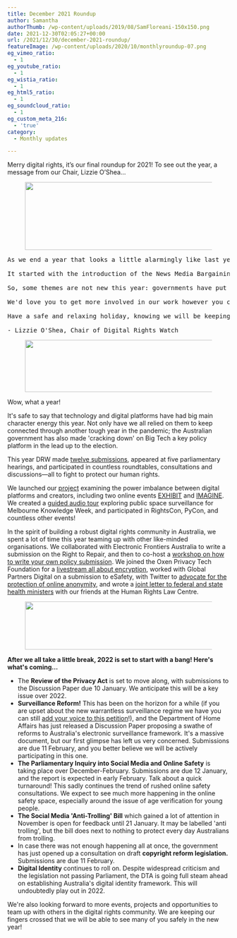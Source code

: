 ```yaml
---
title: December 2021 Roundup
author: Samantha
authorThumb: /wp-content/uploads/2019/08/SamFloreani-150x150.png
date: 2021-12-30T02:05:27+00:00
url: /2021/12/30/december-2021-roundup/
featureImage: /wp-content/uploads/2020/10/monthlyroundup-07.png
eg_vimeo_ratio:
  - 1
eg_youtube_ratio:
  - 1
eg_wistia_ratio:
  - 1
eg_html5_ratio:
  - 1
eg_soundcloud_ratio:
  - 1
eg_custom_meta_216:
  - 'true'
category:
  - Monthly updates

---
```

Merry digital rights, it&#8217;s our final roundup for 2021! To see out the year, a message from our Chair, Lizzie O&#8217;Shea…

<div class="wp-block-image">
  <figure class="aligncenter size-large"><img loading="lazy" decoding="async" width="1024" height="154" src="/wp-content/uploads/2022/01/TLDR-1000-x-150-mm-2-1024x154.png" alt="" class="wp-image-8198" srcset="/wp-content/uploads/2022/01/TLDR-1000-x-150-mm-2-1024x154.png 1024w, /wp-content/uploads/2022/01/TLDR-1000-x-150-mm-2-300x45.png 300w, /wp-content/uploads/2022/01/TLDR-1000-x-150-mm-2-768x115.png 768w, /wp-content/uploads/2022/01/TLDR-1000-x-150-mm-2-1536x230.png 1536w, /wp-content/uploads/2022/01/TLDR-1000-x-150-mm-2-2048x307.png 2048w" sizes="(max-width: 1024px) 100vw, 1024px" /></figure>
</div>

<pre class="wp-block-verse">As we end a year that looks a little alarmingly like last year, Digital Rights Watch has been characteristically busy!

It started with the introduction of the News Media Bargaining Code, and the Facebook news ban (remember that?)—where it became clear that ceding control of online spaces to mega corporations has very serious consequences. We've seen a suite of new surveillance powers, indeed some of the most aggressive to date, with the Identify and Disrupt Act facilitating mass warrantless surveillance and state sponsored hacking. For us, the overly broad Online Safety Act was a worry, and it's troubling to think that safety might be the new word for censorship. A long-overdue review of the Privacy Act has also been in the mix, and now we add to that a push to regulate social media and dispense with anonymity under the badly named 'anti-trolling' bill. With a looming election, the Coalition government wants to look busy in this space (perhaps to avoid discussion of a federal corruption body?) and in our experience that usually results in rushed and bad policy.

So, some themes are not new this year: governments have put their interests ahead of our right to digital security and companies continue to prioritise their business model over our democracy and well being. But every year I feel better about the state of our digital rights, because every year, I see our movement growing in number. It's clear that discussions about digital rights are more diverse than ever, and we've been proud to facilitate some of those through our own events and projects.

We'd love you to get more involved in our work however you can - whether that's supporting our campaigns, sharing our content, giving us feedback or becoming a regular donor. We can't promise that we can stop all the silly and bad things done by governments and companies, but we can continue to build a community of thinkers and activists who are strong enough to take them on.

Have a safe and relaxing holiday, knowing we will be keeping an eye on your digital rights.

- Lizzie O'Shea, Chair of Digital Rights Watch
</pre>

<div class="wp-block-image">
  <figure class="aligncenter size-large is-resized"><img loading="lazy" decoding="async" src="/wp-content/uploads/2022/01/1-1024x154.png" alt="" class="wp-image-8200" width="784" height="118" srcset="/wp-content/uploads/2022/01/1-1024x154.png 1024w, /wp-content/uploads/2022/01/1-300x45.png 300w, /wp-content/uploads/2022/01/1-768x115.png 768w, /wp-content/uploads/2022/01/1-1536x230.png 1536w, /wp-content/uploads/2022/01/1-2048x307.png 2048w" sizes="(max-width: 784px) 100vw, 784px" /></figure>
</div>

Wow, what a year!

It's safe to say that technology and digital platforms have had big main character energy this year. Not only have we all relied on them to keep connected through another tough year in the pandemic; the Australian government has also made 'cracking down' on Big Tech a key policy platform in the lead up to the election.

This year DRW made <a href="https://u1584542.ct.sendgrid.net/ss/c/CMxF4nARlf6wAFa1PSfv0mmZ9RIuK0LyVv5J0Wo3jtL-AgTI0do6sunqZd8y-MTXlvEYoTxvhmo3GZauduj9nm_BQD6VKGBiuZ03LnXWcWkYYUd5wTJEDydxgO2odPwTQXxbtA-fY8QNaOUB6XP8AlS5RoA3TUk0oZ2nqnTh5emMn07SXyk7lVrUFxV3DaIH7DpaJzbn7GCKT3MGQ91MTFlVNqO-lagLaxsb_qZQsuLlP-ZZv5F0jtrNgYekWdPMPDDTakSkUSNwkQUNiq4o0Hu5QoIPWQ7zMmHuwE85zEjvOTYU2wwdneQOtHZa_kXGAWiK3VTzWWiZ37kc0sY8cSAX8GqvzCsw7KLOH9IvNiDcfZP58_jYm4kWFK4MYza14oXk_YmON5-CvIB_ipW7_A/3i2/zElY_qrrQnucBWUIBYBtkw/h0/ZNrwB-eHdVKQRmdTpEelkE0tHi9bxi7sBab5YaQnxpU" rel="noreferrer noopener" target="_blank">twelve submissions</a>, appeared at five parliamentary hearings, and participated in countless roundtables, consultations and discussions—all to fight to protect our human rights.

We launched our <a href="https://u1584542.ct.sendgrid.net/ss/c/CMxF4nARlf6wAFa1PSfv0mmZ9RIuK0LyVv5J0Wo3jtLpq9NXpU4Up6Pdd5bDYjWyGIbJGB9pfjiguLhdejrgsxFNhquLo-qDVbgHw1dPA15oUrJv0Zz4Na5nMmrF8OImSC3qsKj11VcHbdzyTJZlu-foLfVgKyDyv0xjg2Pxj72APxuKjVc5iUcHj_a1hGp46yL-qBYenNi7g347khnk8Cgzb4hgHmH26tpiGWw_YF0wGhhlRAAVjqxXJPQ3eNG_2HylSusjdY8xQVAmHe_OQB8aFN0N7qJcJRECiMVsqQcfmxKprwDd2q1NGJlJ6OG9gFucse8fejoBXVNhH7XU04bSSSrzl8zwSfa8DcLijbKnyPWPdCMR2ey-1P6OuT2mB4luN-RA1YhFRuKIusRQNA/3i2/zElY_qrrQnucBWUIBYBtkw/h1/kIoy5rjvfzss7dbyPfd2EVU2ec1F9OaRSf3EIivSPaQ" rel="noreferrer noopener" target="_blank">project</a> examining the power imbalance between digital platforms and creators, including two online events <a href="https://u1584542.ct.sendgrid.net/ss/c/CMxF4nARlf6wAFa1PSfv0mmZ9RIuK0LyVv5J0Wo3jtLg-HrXGeKzsRQ8MQlevRbDiuzqgkGQ2KfHocw730IE9pXgKB9fmUlP4gQ2iBz5fXJPOjNSxJseiq1o5T4OLqZuqbL38D6vCL2D0zR5_9BZNnMgQA-sSlizZ1ya24G_vTyq_GT3k7GII8KhOmTBjejtrlvcFMZpD9GPggzR0JP1oxUtV4S5r5I2s2kM4EmNoOrvF29_0NfAa5_NkWmTtURPjkWoAEfF-Av1G-pzRRf0sTkQOUy12JGtWxMbcpaLuSSsbvFm83dFDmhlyaX9W-ge5s3rYPbNjj8XqgPmhN7Ao0xEDhuU4Too3glcP2SfQWvca4WH5c3tyf_3cQkTisF870OFldu1_8gKkZT8YDtD4g/3i2/zElY_qrrQnucBWUIBYBtkw/h2/xgsf1Wjdeu-iTjFYI5jIhzbu4epuljCAvbYwLaW-Qds" rel="noreferrer noopener" target="_blank">EXHIBIT</a> and <a href="https://u1584542.ct.sendgrid.net/ss/c/CMxF4nARlf6wAFa1PSfv0mmZ9RIuK0LyVv5J0Wo3jtI5ZEh3mY6GTWM-pZE8svpZhElJjsOaFZdOMIrT61z1qb9QzM8FdnCuXVAmJWGeh5KrN-qfBgTZaPjylivnc2j6zkuVeY5OVBKJ16ZGiuu5OZV1HBBJp5lBKjGHdrCb_ERSzNgYxwzGcUWh7hHS5K5VGznNVfkh20P_e0TUO7cWGitY0X5O7_Ur6_V2d2rjU_vEClpwELY-c60KuZagKUduf2Jynipboh_AB0nC8EbcgITcgKitqi1455sIWPkgYrZrPUGTvESB-UKy18NymwIkORrHgm1Jl70OBKfYgOpdviI70fB_AUQRPcm47fmGGoBkGup7qXrSfu1ENHET4UYqJi9oyuLsKTdhzMbsPWOQig/3i2/zElY_qrrQnucBWUIBYBtkw/h3/0Aw_xoGI80mmcQPcTPSgWRMba4J12D4yHT2I78ZJ8dM" rel="noreferrer noopener" target="_blank">IMAGINE</a>. We created a <a href="https://u1584542.ct.sendgrid.net/ss/c/CMxF4nARlf6wAFa1PSfv0mmZ9RIuK0LyVv5J0Wo3jtKupaUP7fEDiszgkV52AIiPv04wvw8lbzYECjqB0ogz0Tnxw-B9wXHQ2zoSbIArQZAdLBa7thn6F8oZkBOyZSxw4k6Pg5cKzXCpqDrxcNWyJKBztmKBmZHRsnjvpScaqr2DbAZeR0hvCHNzerLzOrFpevSfp9-LBVAS0e8x3V59mJ0PqS8hdwZ6vd0vTQVLMxOhtx1pF_qO7VhbMpEtmBhPyi8qU3hGL-oLlt3W3xjrU9nu4fonJc0MKSt5nm22YRuKKSWqiPX3n--31NbaFgLrjaOB7L2Mb6ATL_DHQnLpLUuRAgUHB2oUqOf_RWH0uK88cpEraCbAyEv_SyLxe1p136lD8h6GZsWjjCkOXVJAwQyTnGOwRjseF6AZkZiP17I/3i2/zElY_qrrQnucBWUIBYBtkw/h4/Yfm0zPlv7S3o5vH---j6RdxuV4kPq5vMowOBiofhsIE" rel="noreferrer noopener" target="_blank">guided audio tour</a> exploring public space surveillance for Melbourne Knowledge Week, and participated in RightsCon, PyCon, and countless other events!

In the spirit of building a robust digital rights community in Australia, we spent a lot of time this year teaming up with other like-minded organisations. We collaborated with Electronic Frontiers Australia to write a submission on the Right to Repair, and then to co-host a <a href="https://u1584542.ct.sendgrid.net/ss/c/CMxF4nARlf6wAFa1PSfv0mmZ9RIuK0LyVv5J0Wo3jtI-xmUIpcn28BoGjReeHaCIYY7KE57VXKJGe9KanYvl4USAX7u6C6BMqFqH_Tcy09UxptIBeFQtZHfWfWnbJBSMGmgc3xVbLG5qwxWRD800s8XJ9Rvc42Q67aStMYfVbQ6PtWm1pWbCKQ-jxwk-3FlAlMOJtdle8smSNnkizUzuFELne72cSP2HQE9XdXEozIlWWy5HIT5wXykhDLs-wghsUs-pdbTQ5MXsjhbY3sLAhque43mcnt670OT-ChYREkntlCy7rbmvY0eeA62rHqA48DO7SEdw-PFwb1__ti9DNBAwTWac5b7LLqCtD-37O0ZPUXFgBN2GgAwNKyiEtgSYmBsSQC4yggm8q8QFH5VZNJjfz2gm82PR-FAYi2V2FtqWkwL3CzUuc7LtlTesL_Sr/3i2/zElY_qrrQnucBWUIBYBtkw/h5/v716t1qFAZ5BkPMWxSHM8iWrZ0nY5dW3L67HAuhtokA" rel="noreferrer noopener" target="_blank">workshop on how to write your own policy submission</a>. We joined the Oxen Privacy Tech Foundation for a <a href="https://u1584542.ct.sendgrid.net/ss/c/atcYNHk4Eh2YdGnwBh-YDOJPR4Z5lDybbWIPhQSOR8HRDiAkHMTwOE72o1xukxUan4SuPf5FdJcWDxP4qmFmHNDKdrO2cVCzBQz7ISJht861vGR3Qiv8h2DHNNsyQHAQuDwRy93hVBvS0n9z6xmyN15aM8r_wr1jpOLJjcPlDZc2cmjysgLqSInm5xSzOp6gU8Dp3lJs8DUgJ8pfz_VQ1SJMktt50y9a6eeGWBI90G7q5NIRXRCUjIlvCT0LD6l_RHRDUp0y4mpNRKvBKNY_yU3RPoXCqOlBfOUw-l3M4IZMuUOFWbjbQBUH5HJ6sy1FxKjuNR-103_kBLPx06uSOLEMAcxgtGbDsI619HVioUadrPe_TAhTDK2vsUuLQuvIumB6oQgV4--zTksJlWqe_Q/3i2/zElY_qrrQnucBWUIBYBtkw/h6/rtT1125P2n2TiPzBjQrXOPcBLdigZmS3FzKtXdm802w" rel="noreferrer noopener" target="_blank">livestream all about encryption</a>, worked with Global Partners Digital on a submission to eSafety, with Twitter to <a href="https://u1584542.ct.sendgrid.net/ss/c/atcYNHk4Eh2YdGnwBh-YDOJPR4Z5lDybbWIPhQSOR8EQeT6giAabQni-P2ZcNOl3cbNqNrq9mL_LJfkm7mEzPiH5Tv7CdhctP8hbBACTf79fvZgiHLK6NZJrm_2vh5gqNo3o8aEydFFk6pBzb0cGOmiN_rLqCjzigMdCQ0uDUc7Q1of5wjGxoKaVONHA47iLvqC4QHiqhqN-nUpVOLhHiEFQycpN6DjZYS57RW1-w6lL-P5sbgsvTIJ1kjpKOm1QzhZW8OWTBW-lUrMoog-Kur1h1fPawlJAqWfnVIY8J4_4VuDRcaPIeKlhEIz7R8y9POU0OgyfeOqkTiLHCqhFj9Rg2N7aC4Ps-Uu73YB3l0HuAyXzT_nf3qKWdDKV_Ifw/3i2/zElY_qrrQnucBWUIBYBtkw/h7/0HSEzsrizf91xE-yagQoinEfKyqL9kybi4HbXURooVM" rel="noreferrer noopener" target="_blank">advocate for the protection of online anonymity</a>, and wrote a <a href="https://u1584542.ct.sendgrid.net/ss/c/CMxF4nARlf6wAFa1PSfv0mmZ9RIuK0LyVv5J0Wo3jtI-xmUIpcn28BoGjReeHaCI8cpTDD5xz_irr7HlcTGv9WWIckh4Ms1hwDnigohOlRLsA9cw58196PNooHKDzypDflLv9DFyZOuQurGrbjqQrgFd-MArk0PD34fBq0czsvG6-AY8fGIHxCqP7xQQqwLcQ3pLz5kutJYwr0yQ8imeY40cpHVNtjn0OIlhbtCHon8ux0fFo6FvqkjsjnSd1-LfiGdpLmQ0JAHxddiSRLYA_YDGguJsF0vychI9FkCULK1D-wxmz82MCBIID2k20eexZDaYB69mrnFlBSj__qNrpN8GNBig5vDW_04J-2-ajVVUviRWBMYbmPE4mScb_31KlG1buA6Ng3oD3OyjoVs12wLp5I-zuD6EJ5myOfRePFSEukvMBMQH-UiXoReQXYgRFtnClkJhzcBM1bBybP_ZRWidn3diak0P47ade_TT_NJCCL7BVBnnyOOlF-bajhI3Tw_Tm-80vvk3qAgrtl6bOA/3i2/zElY_qrrQnucBWUIBYBtkw/h8/udyiSA6zp99G3iVPL-_KhvJyWHWNtjuDuM9TO9Stv5Y" rel="noreferrer noopener" target="_blank">joint letter to federal and state health ministers</a> with our friends at the Human Rights Law Centre.

<div class="wp-block-image">
  <figure class="aligncenter size-large is-resized"><img loading="lazy" decoding="async" src="/wp-content/uploads/2022/01/2-1024x154.png" alt="" class="wp-image-8201" width="728" height="109" srcset="/wp-content/uploads/2022/01/2-1024x154.png 1024w, /wp-content/uploads/2022/01/2-300x45.png 300w, /wp-content/uploads/2022/01/2-768x115.png 768w, /wp-content/uploads/2022/01/2-1536x230.png 1536w, /wp-content/uploads/2022/01/2-2048x307.png 2048w" sizes="(max-width: 728px) 100vw, 728px" /></figure>
</div>

**After we all take a little break, 2022 is set to start with a bang! Here's what's coming…**

  * The **Review of the Privacy Act** is set to move along, with submissions to the Discussion Paper due 10 January. We anticipate this will be a key issue over 2022.
  * **Surveillance Reform!** This has been on the horizon for a while (if you are upset about the new warrantless surveillance regime we have you can still <a href="https://u1584542.ct.sendgrid.net/ss/c/tTBUZwcBH_2q13Ow12s-jZ2h-gZo4dt2A0iVNlolBRzg0RCeDkaPbBIRLKDfNSxLIso-8YH-0KYvgW8t2xykNKnfhlOGcxCQ8cumpHd8xKrVJoWLp459Q1vwkOsggVAJLKIk_y2m4a3Y7GN5eR2bVag3PJYuDTuW8ck2zI47TDUtVxy8TBNvjXVYNOo9yah8d8SiMzZoQXpcSAH1yMWcmfMARGU2TKb58s1oJwH14p__ryrF4cOdfMdzT95tJm6ugRuuV05_KexMqNHk6sXPA4frLDr1TDJ3OFn-3oENZqfjVsSTDs3Oh-KZHr6WHPabYQanBAke2hAAQaOMAecY6Gbn-foVU2n2e0QyLPtYfePFHyo2AmW4B4n5lnZI1K3EuAwh2OSWX8WIhGabyl1uwczoInytNoUAJr6Nyi3gd4w/3i2/zElY_qrrQnucBWUIBYBtkw/h9/9TZGB-NcDi_FVtEZhOvKXnGgPkKV4ifFoLhSspR9C2s" rel="noreferrer noopener" target="_blank">add your voice to this petition</a>!), and the Department of Home Affairs has just released a Discussion Paper proposing a swathe of reforms to Australia's electronic surveillance framework. It's a massive document, but our first glimpse has left us very concerned. Submissions are due 11 February, and you better believe we will be actively participating in this one.
  * **The Parliamentary Inquiry into Social Media and Online Safety** is taking place over December-February. Submissions are due 12 January, and the report is expected in early February. Talk about a quick turnaround! This sadly continues the trend of rushed online safety consultations. We expect to see much more happening in the online safety space, especially around the issue of age verification for young people.
  * **The Social Media 'Anti-Trolling' Bill** which gained a lot of attention in November is open for feedback until 21 January. It may be labelled 'anti trolling', but the bill does next to nothing to protect every day Australians from trolling.
  * In case there was not enough happening all at once, the government has just opened up a consultation on draft **copyright reform legislation.** Submissions are due 11 February.
  * **Digital Identity** continues to roll on. Despite widespread criticism and the legislation not passing Parliament, the DTA is going full steam ahead on establishing Australia's digital identity framework. This will undoubtedly play out in 2022.

We're also looking forward to more events, projects and opportunities to team up with others in the digital rights community. We are keeping our fingers crossed that we will be able to see many of you safely in the new year!
